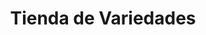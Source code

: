 ---
title: "Tienda de Variedades"
url: /municipio-el-alto/tienda-de-variedades-avenida-civica-3/
shop: comodidad
---